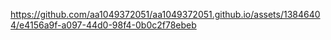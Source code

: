 
https://github.com/aa1049372051/aa1049372051.github.io/assets/13846404/e4156a9f-a097-44d0-98f4-0b0c2f78ebeb

